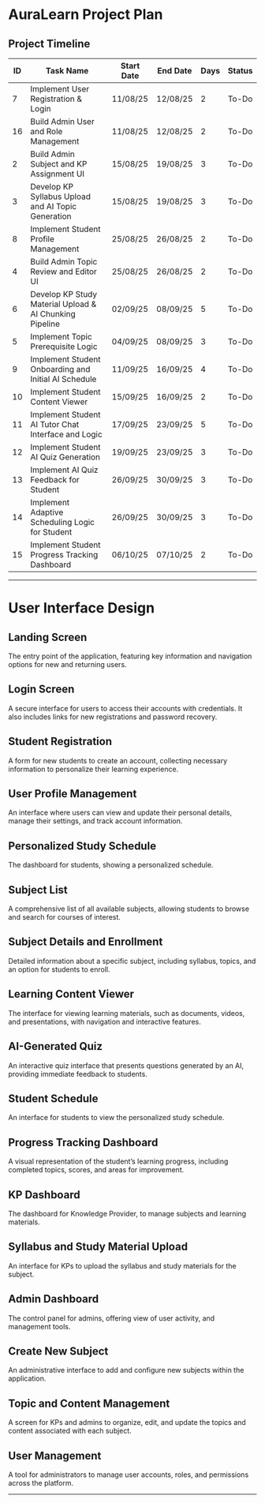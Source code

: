 # AuraLearn Project Plan

## Project Timeline

| ID  | Task Name                                         | Start Date | End Date   | Days | Status   |
|-----|---------------------------------------------------|------------|------------|------|----------|
| 7   | Implement User Registration & Login               | 11/08/25   | 12/08/25   | 2    | To-Do    |
| 16  | Build Admin User and Role Management              | 11/08/25   | 12/08/25   | 2    | To-Do    |
| 2   | Build Admin Subject and KP Assignment UI          | 15/08/25   | 19/08/25   | 3    | To-Do    |
| 3   | Develop KP Syllabus Upload and AI Topic Generation| 15/08/25   | 19/08/25   | 3    | To-Do    |
| 8   | Implement Student Profile Management              | 25/08/25   | 26/08/25   | 2    | To-Do    |
| 4   | Build Admin Topic Review and Editor UI            | 25/08/25   | 26/08/25   | 2    | To-Do    |
| 6   | Develop KP Study Material Upload & AI Chunking Pipeline | 02/09/25 | 08/09/25 | 5    | To-Do    |
| 5   | Implement Topic Prerequisite Logic                | 04/09/25   | 08/09/25   | 3    | To-Do    |
| 9   | Implement Student Onboarding and Initial AI Schedule | 11/09/25 | 16/09/25 | 4    | To-Do    |
| 10  | Implement Student Content Viewer                  | 15/09/25   | 16/09/25   | 2    | To-Do    |
| 11  | Implement Student AI Tutor Chat Interface and Logic | 17/09/25 | 23/09/25 | 5    | To-Do    |
| 12  | Implement Student AI Quiz Generation              | 19/09/25   | 23/09/25   | 3    | To-Do    |
| 13  | Implement AI Quiz Feedback for Student            | 26/09/25   | 30/09/25   | 3    | To-Do    |
| 14  | Implement Adaptive Scheduling Logic for Student   | 26/09/25   | 30/09/25   | 3    | To-Do    |
| 15  | Implement Student Progress Tracking Dashboard     | 06/10/25   | 07/10/25   | 2    | To-Do    |

---

# User Interface Design

## Landing Screen
The entry point of the application, featuring key information and navigation options for new and returning users.

## Login Screen
A secure interface for users to access their accounts with credentials. It also includes links for new registrations and password recovery.

## Student Registration
A form for new students to create an account, collecting necessary information to personalize their learning experience.

## User Profile Management
An interface where users can view and update their personal details, manage their settings, and track account information.

## Personalized Study Schedule
The dashboard for students, showing a personalized schedule.

## Subject List
A comprehensive list of all available subjects, allowing students to browse and search for courses of interest.

## Subject Details and Enrollment
Detailed information about a specific subject, including syllabus, topics, and an option for students to enroll.

## Learning Content Viewer
The interface for viewing learning materials, such as documents, videos, and presentations, with navigation and interactive features.

## AI-Generated Quiz
An interactive quiz interface that presents questions generated by an AI, providing immediate feedback to students.

## Student Schedule
An interface for students to view the personalized study schedule.

## Progress Tracking Dashboard
A visual representation of the student’s learning progress, including completed topics, scores, and areas for improvement.

## KP Dashboard
The dashboard for Knowledge Provider, to manage subjects and learning materials.

## Syllabus and Study Material Upload
An interface for KPs to upload the syllabus and study materials for the subject.

## Admin Dashboard
The control panel for admins, offering view of user activity, and management tools.

## Create New Subject
An administrative interface to add and configure new subjects within the application.

## Topic and Content Management
A screen for KPs and admins to organize, edit, and update the topics and content associated with each subject.

## User Management
A tool for administrators to manage user accounts, roles, and permissions across the platform.

---
